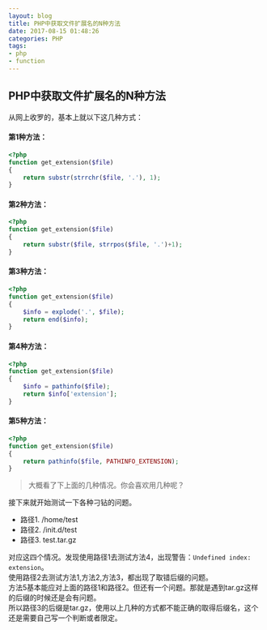 ```yaml
---
layout: blog
title: PHP中获取文件扩展名的N种方法
date: 2017-08-15 01:48:26
categories: PHP 
tags: 
- php
- function 
---
```


## PHP中获取文件扩展名的N种方法 
从网上收罗的，基本上就以下这几种方式：
  
#### 第1种方法：
```php
<?php
function get_extension($file)
{
	return substr(strrchr($file, '.'), 1);
}
```
#### 第2种方法：
```php
<?php
function get_extension($file)
{
	return substr($file, strrpos($file, '.')+1);
}
```
#### 第3种方法：
```php
<?php
function get_extension($file)
{
	$info = explode('.', $file);
	return end($info);
}
```
#### 第4种方法：
```php
<?php
function get_extension($file)
{
	$info = pathinfo($file);
	return $info['extension'];
}
```
#### 第5种方法：
```php
<?php
function get_extension($file)
{
	return pathinfo($file, PATHINFO_EXTENSION);
}
```
> 大概看了下上面的几种情况。你会喜欢用几种呢？

接下来就开始测试一下各种刁钻的问题。

- 路径1. /home/test  
- 路径2. /init.d/test  
- 路径3. test.tar.gz  

对应这四个情况。发现使用路径1去测试方法4，出现警告：`Undefined index: extension`。    
使用路径2去测试方法1,方法2,方法3，都出现了取错后缀的问题。    
方法5基本能应对上面的路径1和路径2。但还有一个问题。那就是遇到tar.gz这样的后缀的时候还是会有问题。  
所以路径3的后缀是tar.gz，使用以上几种的方式都不能正确的取得后缀名，这个还是需要自己写一个判断或者限定。
